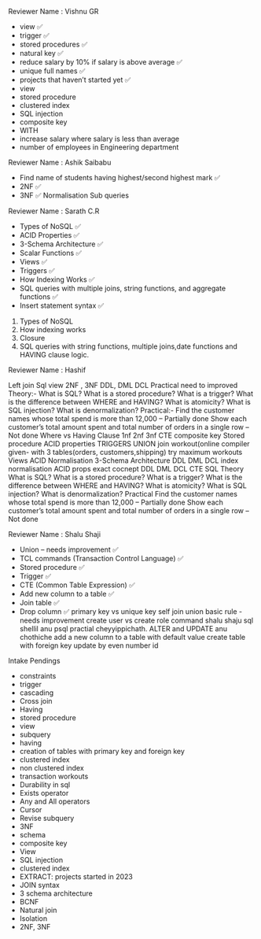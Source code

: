Reviewer Name : Vishnu GR

- view ✅
- trigger ✅
- stored procedures ✅
- natural key ✅
- reduce salary by 10% if salary is above average ✅
- unique full names ✅
- projects that haven’t started yet ✅
- view
- stored procedure
- clustered index
- SQL injection
- composite key
- WITH
- increase salary where salary is less than average
- number of employees in Engineering department



Reviewer Name : Ashik Saibabu

- Find name of students having highest/second highest mark ✅
- 2NF ✅
- 3NF ✅
Normalisation 
Sub queries



Reviewer Name : Sarath C.R

- Types of NoSQL ✅
- ACID Properties ✅
- 3-Schema Architecture ✅
- Scalar Functions ✅
- Views ✅
- Triggers ✅
- How Indexing Works ✅
- SQL queries with multiple joins, string functions, and aggregate functions ✅
- Insert statement syntax ✅
1. Types of NoSQL
2. How indexing works
3. Closure
4. SQL queries with string functions, multiple joins,date functions and HAVING clause logic.



Reviewer Name : Hashif 

Left join
Sql view
2NF , 3NF
DDL, DML DCL
Practical need to improved
Theory:-
What is SQL?
What is a stored procedure?
What is a trigger?
What is the difference between WHERE and HAVING?
What is atomicity?
What is SQL injection?
What is denormalization?
Practical:-
Find the customer names whose total spend is more than 12,000 –  Partially done
Show each customer’s total amount spent and total number of orders in a single row – Not done
Where vs Having Clause
1nf 2nf 3nf
CTE
composite key
Stored procedure
ACID properties
TRIGGERS
UNION
join
workout(online compiler given- with 3 tables(orders, customers,shipping)
try maximum workouts
Views
ACID
Normalisation
3-Schema Architecture
DDL DML DCL
index 
normalisation
ACID props exact cocnept
DDL DML DCL 
CTE
SQL
Theory
What is SQL?
What is a stored procedure?
What is a trigger?
What is the difference between WHERE and HAVING?
What is atomicity?
What is SQL injection?
What is denormalization?
Practical
Find the customer names whose total spend is more than 12,000 –  Partially done
Show each customer’s total amount spent and total number of orders in a single row – Not done



Reviewer Name : Shalu Shaji

- Union – needs improvement ✅
- TCL commands (Transaction Control Language) ✅
- Stored procedure ✅
- Trigger ✅
- CTE (Common Table Expression) ✅
- Add new column to a table ✅
- Join table ✅
- Drop column ✅
primary key vs unique key
self join
union basic rule - needs improvement
create user vs create role command
shalu shaju sql shellil anu psql practial cheyyippichath. ALTER and UPDATE anu chothiche
add a new column to a table with default value
create table with foreign key
update by even number id



Intake Pendings

- constraints
- trigger
- cascading
- Cross join
- Having
- stored procedure
- view
- subquery
- having
- creation of tables with primary key and foreign key
- clustered index
- non clustered index
- transaction workouts
- Durability in sql
- Exists operator
- Any and All operators
- Cursor
- Revise subquery
- 3NF
- schema
- composite key
- View
- SQL injection
- clustered index
- EXTRACT: projects started in 2023
- JOIN syntax
- 3 schema architecture
- BCNF
- Natural join
- Isolation
- 2NF, 3NF
